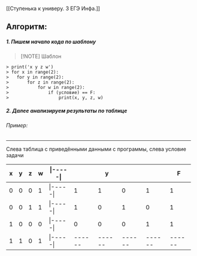 [[Ступенька к универу. 3 ЕГЭ Инфа.]]

## Алгоритм:

##### 1. Пишем начало кода по шаблону
> [!NOTE] Шаблон
```
> print('x y z w')
> for x in range(2): 
> 	for y in range(2):
> 		for z in range(2):
> 			for w in range(2):
> 				if (условие) == F:
> 					print(x, y, z, w)
```
##### 2. Далее анализируем результаты по таблице
###### Пример:
---
Слева таблица с приведёнными данными с программы, слева условие задачи

| x   | y   | z   | w   | \|-----\| |        | y      |        |        | F      |
| --- | --- | --- | --- | --------- | ------ | ------ | ------ | ------ | ------ |
| 0   | 0   | 0   | 1   | \|-----\| | 1      | 1      | 0      | 1      | 1      |
| 0   | 0   | 1   | 1   | \|-----\| | 1      | 0      | 1      | 0      | 1      |
| 1   | 0   | 0   | 0   | \|-----\| | 0      | 0      | 0      | 1      | 1      |
| 1   | 1   | 0   | 1   | \|-----\| | ------ | ------ | ------ | ------ | ------ |

